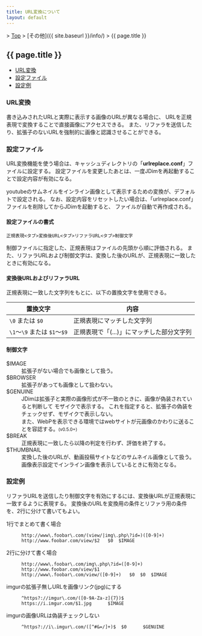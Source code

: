 ```yaml
---
title: URL変換について
layout: default
---
```


&gt; [Top](../) &gt; [その他]({{ site.baseurl }}/info/) &gt; {{ page.title }}

## {{ page.title }}

- [URL変換](#replacement)
- [設定ファイル](#configfile)
- [設定例](#example)


<a name="replacement"></a>
### URL変換

書き込みされたURLと実際に表示する画像のURLが異なる場合に、
URLを正規表現で変換することで直接画像にアクセスできる。
また、リファラを送信したり、拡張子のないURLを強制的に画像と認識させることができる。


<a name="configfile"></a>
### 設定ファイル
URL変換機能を使う場合は、キャッシュディレクトリの「**urlreplace.conf**」ファイルに設定する。
設定ファイルを変更したあとは、一度JDimを再起動することで設定内容が有効になる。

youtubeのサムネイルをインライン画像として表示するための変換が、デフォルトで設定される。
なお、設定内容をリセットしたい場合は、「urlreplace.conf」ファイルを削除してからJDimを起動すると、
ファイルが自動で再作成される。

#### 設定ファイルの書式
```
正規表現<タブ>変換後URL<タブ>リファラURL<タブ>制御文字
```

制御ファイルに指定した、正規表現はファイルの先頭から順に評価される。
また、リファラURLおよび制御文字は、変換した後のURLが、正規表現に一致したときに有効になる。

#### 変換後URLおよびリファラURL
正規表現に一致した文字列をもとに、以下の置換文字を使用できる。

| 置換文字 | 内容 |
| --- | --- |
| `\0` または `$0` | 正規表現にマッチした文字列 |
| `\1`〜`\9` または `$1`〜`$9` | 正規表現で「(...)」にマッチした部分文字列 |

#### 制御文字

<dl>
  <dt>$IMAGE</dt>
  <dd>拡張子がない場合でも画像として扱う。 </dd>
  <dt>$BROWSER</dt>
  <dd>拡張子があっても画像として扱わない。 </dd>
  <dt>$GENUINE</dt>
  <dd>JDimは拡張子と実際の画像形式が不一致のときに、画像が偽装されていると判断して モザイクで表示する。
    これを指定すると、拡張子の偽装をチェックせず、モザイクで表示しない。<br>
    また、WebPを表示できる環境ではwebサイトが元画像のかわりに送ることを容認する。<small>(v0.5.0+)</small>
    </dd>
  <dt>$BREAK</dt>
  <dd>正規表現に一致したら以降の判定を行わず、評価を終了する。</dd>
  <dt>$THUMBNAIL</dt>
  <dd>変換した後のURLが、動画投稿サイトなどのサムネイル画像として扱う。
    画像表示設定でインライン画像を表示しているときに有効となる。</dd>
</dl>


<a name="example"></a>
### 設定例
リファラURLを送信したり制御文字を有効にするには、変換後URLが正規表現に一致するように表現する。
変換後のURLを変換用の条件とリファラ用の条件を、2行に分けて書いてもよい。

<dl>
  <dt>1行でまとめて書く場合</dt>
  <dd>
<pre><code>http://www\.foobar\.com/(view/|img\.php\?id=)([0-9]+)	http://www.foobar.com/view/$2	$0	$IMAGE
</code></pre>
  </dd>
  <dt>2行に分けて書く場合</dt>
  <dd>
<pre><code>http://www\.foobar\.com/img\.php\?id=([0-9]+)	http://www.foobar.com/view/$1
http://www\.foobar\.com/view/([0-9]+)	$0	$0	$IMAGE
</code></pre>
  </dd>
  <dt>imgurの拡張子無しURLを画像リンク(jpg)にする</dt>
  <dd>
<pre><code>^https?://imgur\.com/([0-9A-Za-z]{7})$	https://i.imgur.com/$1.jpg		$IMAGE
</code></pre>
  </dd>
  <dt>imgurの画像URLは偽装チェックしない</dt>
  <dd>
<pre><code>^https?://i\.imgur\.com/([^#&=/]+)$	$0		$GENUINE
</code></pre>
  </dd>
</dl>
